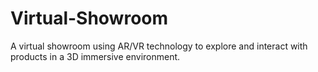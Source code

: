 # Virtual-Showroom
 A virtual showroom using AR/VR technology to explore and interact with products in a 3D immersive environment.
